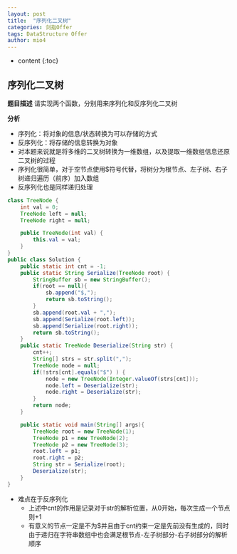 ```yaml
---
layout: post
title:  "序列化二叉树"
categories: 剑指Offer  
tags: DataStructure Offer 
author: mio4
---
```


* content
{:toc}






## 序列化二叉树


**题目描述**
请实现两个函数，分别用来序列化和反序列化二叉树


 **分析**
  - 序列化：将对象的信息/状态转换为可以存储的方式
  - 反序列化：将存储的信息转换为对象
  - 对本题来说就是将多维的二叉树转换为一维数组，以及提取一维数组信息还原二叉树的过程
  - 序列化很简单，对于空节点使用$符号代替，将树分为根节点、左子树、右子树递归遍历（前序）加入数组
  - 反序列化也是同样递归处理

```java 
class TreeNode {
    int val = 0;
    TreeNode left = null;
    TreeNode right = null;

    public TreeNode(int val) {
        this.val = val;
    }
}
public class Solution {
	public static int cnt = -1;
	public static String Serialize(TreeNode root) {
		StringBuffer sb = new StringBuffer();
		if(root == null){
			sb.append("$,");
			return sb.toString();
		}
		sb.append(root.val + ",");
		sb.append(Serialize(root.left));
		sb.append(Serialize(root.right));
		return sb.toString();
	}
	public static TreeNode Deserialize(String str) {
		cnt++;
		String[] strs = str.split(",");
		TreeNode node = null;
		if(!strs[cnt].equals("$") ) {
			node = new TreeNode(Integer.valueOf(strs[cnt]));
			node.left = Deserialize(str);
			node.right = Deserialize(str);
		}
		return node;
	}

	public static void main(String[] args){
		TreeNode root = new TreeNode(1);
		TreeNode p1 = new TreeNode(2);
		TreeNode p2 = new TreeNode(3);
		root.left = p1;
		root.right = p2;
		String str = Serialize(root);
		Deserialize(str);
	}
}

```

 - 难点在于反序列化
   - 上述中cnt的作用是记录对于str的解析位置，从0开始，每次生成一个节点则+1
   - 有意义的节点一定是不为$并且由于cnt约束一定是先前没有生成的，同时由于递归在字符串数组中也会满足根节点-左子树部分-右子树部分的解析顺序 
